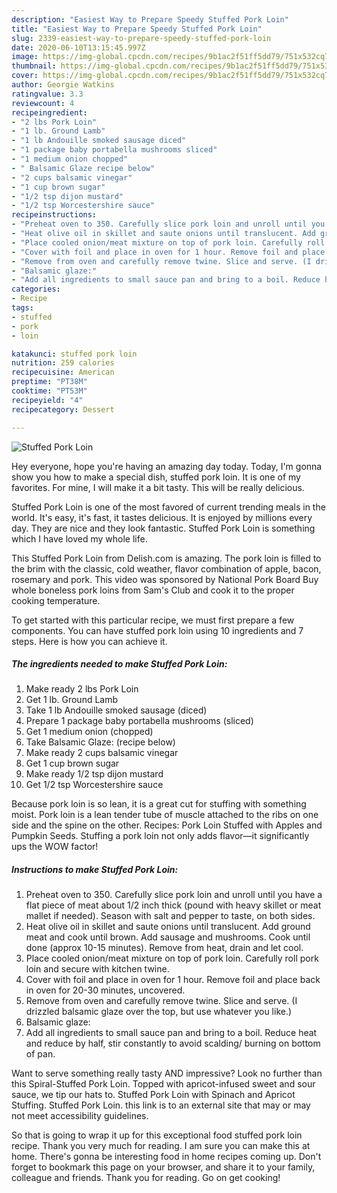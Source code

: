 ```yaml
---
description: "Easiest Way to Prepare Speedy Stuffed Pork Loin"
title: "Easiest Way to Prepare Speedy Stuffed Pork Loin"
slug: 2339-easiest-way-to-prepare-speedy-stuffed-pork-loin
date: 2020-06-10T13:15:45.997Z
image: https://img-global.cpcdn.com/recipes/9b1ac2f51ff5dd79/751x532cq70/stuffed-pork-loin-recipe-main-photo.jpg
thumbnail: https://img-global.cpcdn.com/recipes/9b1ac2f51ff5dd79/751x532cq70/stuffed-pork-loin-recipe-main-photo.jpg
cover: https://img-global.cpcdn.com/recipes/9b1ac2f51ff5dd79/751x532cq70/stuffed-pork-loin-recipe-main-photo.jpg
author: Georgie Watkins
ratingvalue: 3.3
reviewcount: 4
recipeingredient:
- "2 lbs Pork Loin"
- "1 lb. Ground Lamb"
- "1 lb Andouille smoked sausage diced"
- "1 package baby portabella mushrooms sliced"
- "1 medium onion chopped"
- " Balsamic Glaze recipe below"
- "2 cups balsamic vinegar"
- "1 cup brown sugar"
- "1/2 tsp dijon mustard"
- "1/2 tsp Worcestershire sauce"
recipeinstructions:
- "Preheat oven to 350. Carefully slice pork loin and unroll until you have a flat piece of meat about 1/2 inch thick (pound with heavy skillet or meat mallet if needed). Season with salt and pepper to taste, on both sides."
- "Heat olive oil in skillet and saute onions until translucent. Add ground meat and cook until brown. Add sausage and mushrooms. Cook until done (approx 10-15 minutes). Remove from heat, drain and let cool."
- "Place cooled onion/meat mixture on top of pork loin. Carefully roll pork loin and secure with kitchen twine."
- "Cover with foil and place in oven for 1 hour. Remove foil and place back in oven for 20-30 minutes, uncovered."
- "Remove from oven and carefully remove twine. Slice and serve. (I drizzled balsamic glaze over the top, but use whatever you like.)"
- "Balsamic glaze:"
- "Add all ingredients to small sauce pan and bring to a boil. Reduce heat and reduce by half, stir constantly to avoid scalding/ burning on bottom of pan."
categories:
- Recipe
tags:
- stuffed
- pork
- loin

katakunci: stuffed pork loin 
nutrition: 259 calories
recipecuisine: American
preptime: "PT38M"
cooktime: "PT53M"
recipeyield: "4"
recipecategory: Dessert

---
```



![Stuffed Pork Loin](https://img-global.cpcdn.com/recipes/9b1ac2f51ff5dd79/751x532cq70/stuffed-pork-loin-recipe-main-photo.jpg)

Hey everyone, hope you're having an amazing day today. Today, I'm gonna show you how to make a special dish, stuffed pork loin. It is one of my favorites. For mine, I will make it a bit tasty. This will be really delicious.

Stuffed Pork Loin is one of the most favored of current trending meals in the world. It's easy, it's fast, it tastes delicious. It is enjoyed by millions every day. They are nice and they look fantastic. Stuffed Pork Loin is something which I have loved my whole life.

This Stuffed Pork Loin from Delish.com is amazing. The pork loin is filled to the brim with the classic, cold weather, flavor combination of apple, bacon, rosemary and pork. This video was sponsored by National Pork Board Buy whole boneless pork loins from Sam&#39;s Club and cook it to the proper cooking temperature.


To get started with this particular recipe, we must first prepare a few components. You can have stuffed pork loin using 10 ingredients and 7 steps. Here is how you can achieve it.

<!--inarticleads1-->

##### The ingredients needed to make Stuffed Pork Loin:

1. Make ready 2 lbs Pork Loin
1. Get 1 lb. Ground Lamb
1. Take 1 lb Andouille smoked sausage (diced)
1. Prepare 1 package baby portabella mushrooms (sliced)
1. Get 1 medium onion (chopped)
1. Take  Balsamic Glaze: (recipe below)
1. Make ready 2 cups balsamic vinegar
1. Get 1 cup brown sugar
1. Make ready 1/2 tsp dijon mustard
1. Get 1/2 tsp Worcestershire sauce


Because pork loin is so lean, it is a great cut for stuffing with something moist. Pork loin is a lean tender tube of muscle attached to the ribs on one side and the spine on the other. Recipes: Pork Loin Stuffed with Apples and Pumpkin Seeds. Stuffing a pork loin not only adds flavor—it significantly ups the WOW factor! 

<!--inarticleads2-->

##### Instructions to make Stuffed Pork Loin:

1. Preheat oven to 350. Carefully slice pork loin and unroll until you have a flat piece of meat about 1/2 inch thick (pound with heavy skillet or meat mallet if needed). Season with salt and pepper to taste, on both sides.
1. Heat olive oil in skillet and saute onions until translucent. Add ground meat and cook until brown. Add sausage and mushrooms. Cook until done (approx 10-15 minutes). Remove from heat, drain and let cool.
1. Place cooled onion/meat mixture on top of pork loin. Carefully roll pork loin and secure with kitchen twine.
1. Cover with foil and place in oven for 1 hour. Remove foil and place back in oven for 20-30 minutes, uncovered.
1. Remove from oven and carefully remove twine. Slice and serve. (I drizzled balsamic glaze over the top, but use whatever you like.)
1. Balsamic glaze:
1. Add all ingredients to small sauce pan and bring to a boil. Reduce heat and reduce by half, stir constantly to avoid scalding/ burning on bottom of pan.


Want to serve something really tasty AND impressive? Look no further than this Spiral-Stuffed Pork Loin. Topped with apricot-infused sweet and sour sauce, we tip our hats to. Stuffed Pork Loin with Spinach and Apricot Stuffing. Stuffed Pork Loin. this link is to an external site that may or may not meet accessibility guidelines. 

So that is going to wrap it up for this exceptional food stuffed pork loin recipe. Thank you very much for reading. I am sure you can make this at home. There's gonna be interesting food in home recipes coming up. Don't forget to bookmark this page on your browser, and share it to your family, colleague and friends. Thank you for reading. Go on get cooking!
